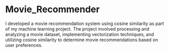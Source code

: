 # Movie_Recommender

I developed a movie recommendation system using cosine similarity as part of my machine learning project. The project involved processing and analyzing a movie dataset, implementing vectorization techniques, and utilizing cosine similarity to determine movie recommendations based on user preferences.

